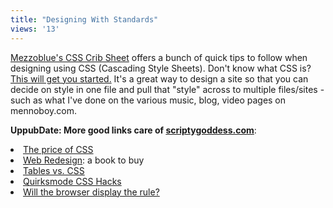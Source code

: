 ```yaml
---
title: "Designing With Standards"
views: '13'
---
```

<p><a href="https://www.mezzoblue.com/css/cribsheet/">Mezzoblue's CSS Crib Sheet</a> offers a bunch of quick tips to follow when designing using CSS (Cascading Style Sheets).  Don't know what CSS is?  <a href="https://www.w3.org/Style/CSS/">This will get you started.</a>  It's a great way to design a site so that you can decide on style in one file and pull that "style" across to multiple files/sites - such as what I've done on the various music, blog, video pages on mennoboy.com.</p>
<p><strong>UppubDate:  More good links care of <a href="https://www.scriptygoddess.com/archives/004975.php">scriptygoddess.com</a></strong>:</p>
<li><a href="https://www.9rules.com/whitespace/our_thoughts/the_price_of_css.php">The price of CSS</a></li>
<li><a href="https://www.web-redesign.com/">Web Redesign</a>: a book to buy
<li><a href="https://www.davespicks.com/essays/notables.html">Tables vs. CSS</a></li>
<li><a href="https://www.quirksmode.org/css/csshacks.html">Quirksmode CSS Hacks</a></li>
<li><a href="https://centricle.com/ref/css/filters/?whitebg">Will the browser display the rule?</a></li>
